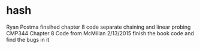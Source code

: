 # hash
Ryan Postma
finsihed chapter 8 code
separate chaining and linear probing
CMP344 Chapter 8 Code from McMillan
2/13/2015
finish the book code and find the bugs in it
